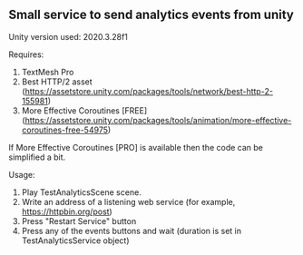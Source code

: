 ## Small service to send analytics events from unity

Unity version used: 2020.3.28f1

Requires:
1. TextMesh Pro
2. Best HTTP/2 asset (https://assetstore.unity.com/packages/tools/network/best-http-2-155981)
3. More Effective Coroutines [FREE] (https://assetstore.unity.com/packages/tools/animation/more-effective-coroutines-free-54975)

If More Effective Coroutines [PRO] is available then the code can be simplified a bit.


Usage:
1. Play TestAnalyticsScene scene.
2. Write an address of a listening web service (for example, https://httpbin.org/post)
3. Press "Restart Service" button
4. Press any of the events buttons and wait (duration is set in TestAnalyticsService object)
